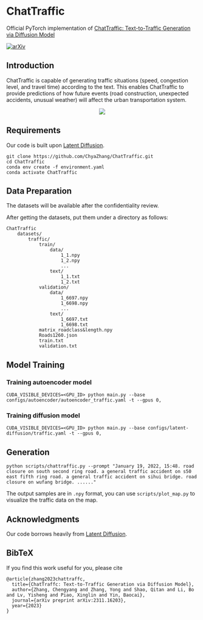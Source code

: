 # ChatTraffic
Official PyTorch implementation of [ChatTraffic: Text-to-Traffic Generation via Diffusion Model](https://arxiv.org/abs/2311.16203)

[![arXiv](https://img.shields.io/badge/arXiv-2311.16203-b31b1b.svg)](https://arxiv.org/abs/2311.16203)

## Introduction

ChatTraffic is capable of generating traffic situations (speed, congestion level, and travel time) according to the text. This enables ChatTraffic to provide predictions of how future events (road construction, unexpected accidents, unusual weather) will affect the urban transportation system.

<p align="center">
<img src=figures/1.png />
</p>


## Requirements

Our code is built upon [Latent Diffusion](https://github.com/CompVis/latent-diffusion).
```
git clone https://github.com/ChyaZhang/ChatTraffic.git
cd ChatTraffic
conda env create -f environment.yaml
conda activate ChatTraffic
```
## Data Preparation

The datasets will be available after the confidentiality review.

After getting the datasets, put them under a directory as follows:
```
ChatTraffic
    datasets/
        traffic/
            train/
                data/
                    1_1.npy
                    1_2.npy
                    ...
                text/
                    1_1.txt
                    1_2.txt
            validation/
                data/
                    1_6697.npy
                    1_6698.npy
                    ...
                text/
                    1_6697.txt
                    1_6698.txt
            matrix_roadclass&length.npy
            Roads1260.json
            train.txt
            validation.txt
```
## Model Training

### Training autoencoder model
```
CUDA_VISIBLE_DEVICES=<GPU_ID> python main.py --base configs/autoencoder/autoencoder_traffic.yaml -t --gpus 0,  
```
### Training diffusion model
```
CUDA_VISIBLE_DEVICES=<GPU_ID> python main.py --base configs/latent-diffusion/traffic.yaml -t --gpus 0,
```

## Generation
```
python scripts/chattraffic.py --prompt "January 19, 2022, 15:48. road closure on south second ring road. a general traffic accident on s50 east fifth ring road. a general traffic accident on sihui bridge. road closure on wufang bridge. ......"
```

The output samples are in `.npy` format, you can use `scripts/plot_map.py` to visualize the traffic data on the map.




## Acknowledgments

Our code borrows heavily from [Latent Diffusion](https://github.com/CompVis/latent-diffusion).

## BibTeX

If you find this work useful for you, please cite
```
@article{zhang2023chattraffc,
  title={ChatTraffc: Text-to-Traffic Generation via Diffusion Model},
  author={Zhang, Chengyang and Zhang, Yong and Shao, Qitan and Li, Bo and Lv, Yisheng and Piao, Xinglin and Yin, Baocai},
  journal={arXiv preprint arXiv:2311.16203},
  year={2023}
}
```
